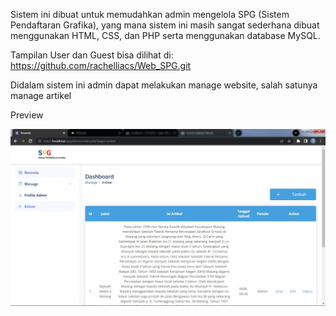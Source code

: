 Sistem ini dibuat untuk memudahkan admin mengelola SPG (Sistem Pendaftaran Grafika), yang mana sistem ini masih sangat sederhana dibuat menggunakan HTML, CSS, dan PHP serta menggunakan database MySQL.

Tampilan User dan Guest bisa dilihat di: https://github.com/rachelliacs/Web_SPG.git

Didalam sistem ini admin dapat melakukan manage website, salah satunya manage artikel

Preview

![screenshot](assets/screenshot/screenshot1.jpeg)
